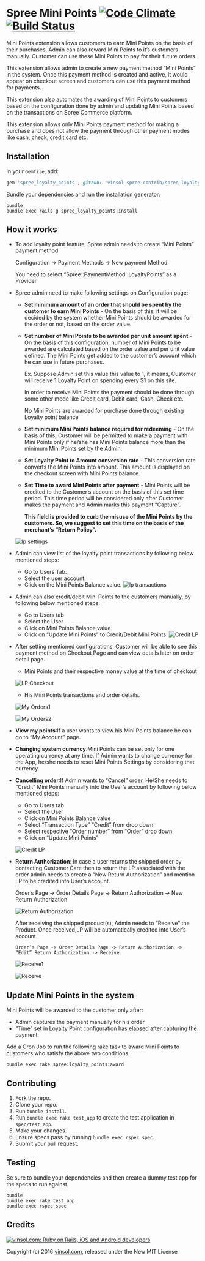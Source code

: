 Spree Mini Points [![Code Climate](https://codeclimate.com/github/vinsol/spree-loyalty-points.png)](https://codeclimate.com/github/vinsol/spree-loyalty-points) [![Build Status](https://travis-ci.org/vinsol/spree-loyalty-points.png?branch=master)](https://travis-ci.org/vinsol/spree-loyalty-points)
====================

Mini Points extension allows customers to earn Mini Points on the basis of their purchases. Admin can also reward Mini Points to it’s customers manually. Customer can use these Mini Points to pay for their future orders.

This extension allows admin to create a new payment method “Mini Points” in the system. Once this payment method is created and active, it would appear on checkout screen and customers can use this payment method for payments.

This extension also automates the awarding of Mini Points to customers based on the configuration done by admin and updating Mini Points based on the transactions on Spree Commerce platform.

This extension allows only Mini Points payment method for making a purchase and does not allow the payment through other payment modes like cash, check, credit card etc.

Installation
------------

In your `Gemfile`, add:

```ruby
gem 'spree_loyalty_points', github: 'vinsol-spree-contrib/spree-loyalty-points', branch: '3-1-stable'
```

Bundle your dependencies and run the installation generator:

```shell
bundle
bundle exec rails g spree_loyalty_points:install
```

How it works
-----

* To add loyalty point feature, Spree admin needs to create “Mini Points” payment method

    Configuration -> Payment Methods -> New payment Method

    You need to select “Spree::PaymentMethod::LoyaltyPoints” as a Provider

* Spree admin need to make following settings on Configuration page:

   - **Set minimum amount of an order that should be spent by the customer to earn Mini Points** - On the basis of this, it will be decided by the system whether Mini Points should be awarded for the order or not, based on the order value.

  - **Set number of Mini Points to be awarded per unit amount spent** - On the    basis of this configuration, number of Mini Points to be awarded are calculated based on the order  value and per unit value defined. The Mini Points get added to the customer’s account which he can use in future purchases.

    Ex. Suppose Admin set this value this value to 1, it means, Customer will receive 1 Loyalty Point on spending every $1 on this site.

       In order to receive Mini Points the payment should be done through some other
     mode like Credit card, Debit card, Cash, Check etc.

     No Mini Points are awarded for purchase done through existing Loyalty point
    balance

  - **Set minimum Mini Points balance required for redeeming** - On the basis of this, Customer will be permitted to make a payment with Mini Points only if he/she has Mini Points balance more than the minimum Mini Points set by the Admin.

  - **Set Loyalty Point to Amount conversion rate** - This conversion rate converts the Mini Points into amount. This amount is displayed on the checkout screen with Mini Points balance.

  - **Set Time to award Mini Points after payment** - Mini Points will be credited to the Customer’s account on the basis of  this set time period. This time period will be considered only after Customer makes the payment and Admin marks this payment “Capture”.

    **This field is provided to curb the misuse of the Mini Points by the customers. So, we suggest  to set this time on the basis of the merchant’s “Return Policy”.**

   ![lp settings](http://vinsol.com/gems_screenshots/spree-loyalty-points/lp%20settings.png)

* Admin can view list of the loyalty point transactions by following below mentioned steps:

  -  Go to Users Tab.
  - Select the user account.
  - Click on the Mini Points Balance value.
   ![lp transactions](http://vinsol.com/gems_screenshots/spree-loyalty-points/lp%20transactions.png)

* Admin can also credit/debit Mini Points to the customers manually, by following below mentioned steps:

  - Go to Users tab
  - Select the User
  - Click on Mini Points Balance value
  - Click on “Update Mini Points” to Credit/Debit Mini Points.
   ![Credit LP](http://vinsol.com/gems_screenshots/spree-loyalty-points/credit%20lp.png)

* After setting mentioned configurations, Customer will be able to see this payment method on Checkout Page and can view details later on order detail page.

  - Mini Points and their respective money value at the time of checkout

   ![LP Checkout](http://vinsol.com/gems_screenshots/spree-loyalty-points/checkout.png)

  - His Mini Points transactions and order details.

   ![My Orders1](http://vinsol.com/gems_screenshots/spree-loyalty-points/lp%20myorders1.png)

   ![My Orders2](http://vinsol.com/gems_screenshots/spree-loyalty-points/lp%20myorders2.png)

* **View my points**:If a user wants to view his Mini Points balance he can go to “My Account” page.
* **Changing system currency**:Mini Points can be set only for one operating currency at any time. If Admin wants to change currency for the App, he/she needs to reset Mini Points Settings by considering that currency.
* **Cancelling order**:If Admin wants to “Cancel” order, He/She needs to “Credit” Mini Points manually into the User’s account by following below mentioned steps:

  - Go to Users tab
  - Select the User
  - Click on Mini Points Balance value
  - Select “Transaction Type” “Credit” from drop down
  - Select respective “Order number” from “Order” drop down
  - Click on “Update Mini Points”

   ![Credit LP](http://vinsol.com/gems_screenshots/spree-loyalty-points/credit%20lp.png)

* **Return Authorization**: In case a user returns the shipped order by contacting Customer Care then to return the LP associated with the order admin needs to create a “New Return Authorization” and mention LP to be credited into User’s account.

    Order’s Page -> Order Details Page -> Return Authorization -> New Return Authorization

   ![Return Authorization](http://vinsol.com/gems_screenshots/spree-loyalty-points/return%20authorization.png)

   After receiving the shipped product(s), Admin needs to “Receive” the Product. Once received,LP will be automatically     credited into User’s account.

      Order’s Page -> Order Details Page -> Return Authorization -> “Edit” Return Authorization -> Receive

   ![Receive1](http://vinsol.com/gems_screenshots/spree-loyalty-points/receive1.png)

   ![Receive](http://vinsol.com/gems_screenshots/spree-loyalty-points/receive.png)

Update Mini Points in the system
-----

Mini Points will be awarded to the customer only after:
   - Admin captures the payment manually for his order
   - “Time” set in Loyalty Point configuration has elapsed after capturing the payment.

Add a Cron Job to run the following rake task to award Mini Points to customers who satisfy the above two conditions.

```shell
bundle exec rake spree:loyalty_points:award
```



Contributing
------------

1. Fork the repo.
2. Clone your repo.
3. Run `bundle install`.
4. Run `bundle exec rake test_app` to create the test application in `spec/test_app`.
5. Make your changes.
6. Ensure specs pass by running `bundle exec rspec spec`.
7. Submit your pull request.

Testing
-------

Be sure to bundle your dependencies and then create a dummy test app for the specs to run against.

```shell
bundle
bundle exec rake test_app
bundle exec rspec spec
```

Credits
-------

[![vinsol.com: Ruby on Rails, iOS and Android developers](http://vinsol.com/vin_logo.png "Ruby on Rails, iOS and Android developers")](http://vinsol.com)

Copyright (c) 2016 [vinsol.com](http://vinsol.com "Ruby on Rails, iOS and Android developers"), released under the New MIT License
